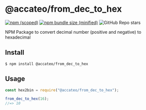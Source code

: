 # @accateo/from_dec_to_hex

[![npm (scoped)](https://img.shields.io/npm/v/@accateo/from_dec_to_hex.svg)](https://www.npmjs.com/package/@accateo/from_dec_to_hex)
[![npm bundle size (minified)](https://img.shields.io/bundlephobia/min/@accateo/from_dec_to_hex.svg)](https://www.npmjs.com/package/@accateo/from_dec_to_hex)
![GitHub Repo stars](https://img.shields.io/github/stars/accateo/from_dec_to_hex?style=social)

NPM Package to convert decimal number (positive and negative) to hexadecimal

## Install

```
$ npm install @accateo/from_dec_to_hex
```

## Usage

```js
const hex2bin = require("@accateo/from_dec_to_hex");

from_dec_to_hex(16);
//=> 10
  
 
